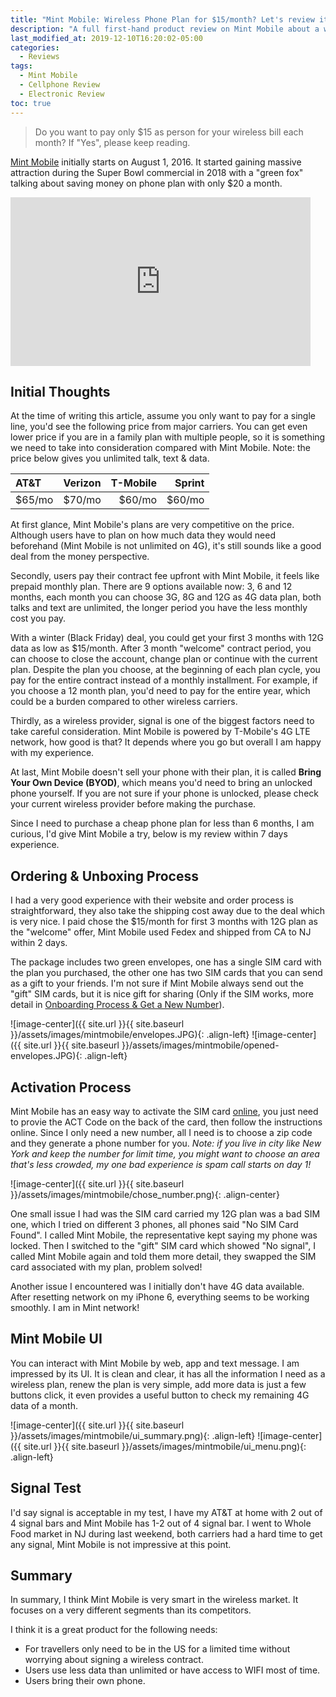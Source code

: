 ```yaml
---
title: "Mint Mobile: Wireless Phone Plan for $15/month? Let's review it"
description: "A full first-hand product review on Mint Mobile about a wireless plan for only $15/month, who is this product fits for."
last_modified_at: 2019-12-10T16:20:02-05:00
categories:
  - Reviews
tags:
  - Mint Mobile
  - Cellphone Review
  - Electronic Review
toc: true
---
```

> Do you want to pay only $15 as person for your wireless bill each month? If "Yes", please keep reading.
 
[Mint Mobile](https://www.mintmobile.com/) initially starts on August 1, 2016. It started gaining massive attraction during the Super Bowl commercial in 2018 with a "green fox" talking about saving money on phone plan with only $20 a month.
 
<iframe width="480" height="270" src="https://www.youtube.com/embed/BN02qXVIfhU" frameborder="0" allow="accelerometer; autoplay; encrypted-media; gyroscope; picture-in-picture" allowfullscreen></iframe>
<br/>
 
## Initial Thoughts
At the time of writing this article, assume you only want to pay for a single line, you'd see the following price from major carriers. You can get even lower price if you are in a family plan with multiple people, so it is something we need to take into consideration compared with Mint Mobile. Note: the price below gives you unlimited talk, text & data.
 
|  AT&T  | Verizon | T-Mobile | Sprint |
|:--------|:-------:|--------:|--------:|
| $65/mo  | $70/mo   | $60/mo   | $60/mo  |
 
At first glance, Mint Mobile's plans are very competitive on the price. Although users have to plan on how much data they would need beforehand (Mint Mobile is not unlimited on 4G), it's still sounds like a good deal from the money perspective. 
 
Secondly, users pay their contract fee upfront with Mint Mobile, it feels like prepaid monthly plan. There are 9 options available now: 3, 6 and 12 months, each month you can choose 3G, 8G and 12G as 4G data plan, both talks and text are unlimited, the longer period you have the less monthly cost you pay. 
 
With a winter (Black Friday) deal, you could get your first 3 months with 12G data as low as $15/month. After 3 month "welcome" contract period, you can choose to close the account, change plan or continue with the current plan. Despite the plan you choose, at the beginning of each plan cycle, you pay for the entire contract instead of a monthly installment. For example, if you choose a 12 month plan, you'd need to pay for the entire year, which could be a burden compared to other wireless carriers.
 
Thirdly, as a wireless provider, signal is one of the biggest factors need to take careful consideration. Mint Mobile is powered by T-Mobile's 4G LTE network, how good is that? It depends where you go but overall I am happy with my experience.
 
At last, Mint Mobile doesn't sell your phone with their plan, it is called **Bring Your Own Device (BYOD)**, which means you'd need to bring an unlocked phone yourself. If you are not sure if your phone is unlocked, please check your current wireless provider before making the purchase.
 
Since I need to purchase a cheap phone plan for less than 6 months, I am curious, I'd give Mint Mobile a try, below is my review within 7 days experience. 
 
## Ordering & Unboxing Process
I had a very good experience with their website and order process is straightforward, they also take the shipping cost away due to the deal which is very nice. I paid chose the $15/month for first 3 months with 12G plan as the "welcome" offer, Mint Mobile used Fedex and shipped from CA to NJ within 2 days.
 
The package includes two green envelopes, one has a single SIM card with the plan you purchased, the other one has two SIM cards that you can send as a gift to your friends. I'm not sure if Mint Mobile always send out the "gift" SIM cards, but it is nice gift for sharing (Only if the SIM works, more detail in [Onboarding Process & Get a New Number](#onboarding-process--get-a-new-number)).
 
![image-center]({{ site.url }}{{ site.baseurl }}/assets/images/mintmobile/envelopes.JPG){: .align-left} ![image-center]({{ site.url }}{{ site.baseurl }}/assets/images/mintmobile/opened-envelopes.JPG){: .align-left}
 
## Activation Process
Mint Mobile has an easy way to activate the SIM card [online](https://my.mintmobile.com/activation), you just need to provie the ACT Code on the back of the card, then follow the instructions online. Since I only need a new number, all I need is to choose a zip code and they generate a phone number for you. _Note: if you live in city like New York and keep the number for limit time, you might want to choose an area that's less crowded, my one bad experience is spam call starts on day 1!_
 
![image-center]({{ site.url }}{{ site.baseurl }}/assets/images/mintmobile/chose_number.png){: .align-center}
 
One small issue I had was the SIM card carried my 12G plan was a bad SIM one, which I tried on different 3 phones, all phones said "No SIM Card Found". I called Mint Mobile, the representative kept saying my phone was locked. Then I switched to the "gift" SIM card which showed "No signal", I called Mint Mobile again and told them more detail, they swapped the SIM card associated with my plan, problem solved! 
 
Another issue I encountered was I initially don't have 4G data available. After resetting network on my iPhone 6, everything seems to be working smoothly. I am in Mint network!
 
## Mint Mobile UI
You can interact with Mint Mobile by web, app and text message. I am impressed by its UI. It is clean and clear, it has all the information I need as a wireless plan, renew the plan is very simple, add more data is just a few buttons click, it even provides a useful button to check my remaining 4G data of a month.
 
![image-center]({{ site.url }}{{ site.baseurl }}/assets/images/mintmobile/ui_summary.png){: .align-left} ![image-center]({{ site.url }}{{ site.baseurl }}/assets/images/mintmobile/ui_menu.png){: .align-left}
 
## Signal Test
I'd say signal is acceptable in my test, I have my AT&T at home with 2 out of 4 signal bars and Mint Mobile has 1-2 out of 4 signal bar. I went to Whole Food market in NJ during last weekend, both carriers had a hard time to get any signal, Mint Mobile is not impressive at this point.
 
## Summary
In summary, I think Mint Mobile is very smart in the wireless market. It focuses on a very different segments than its competitors.
 
I think it is a great product for the following needs:
- For travellers only need to be in the US for a limited time without worrying about signing a wireless contract.
- Users use less data than unlimited or have access to WIFI most of time.
- Users bring their own phone.